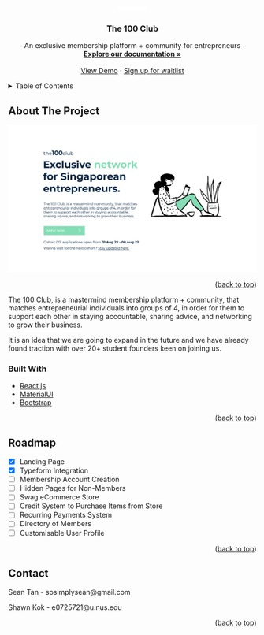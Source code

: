 <div id="top"></div>

<!-- PROJECT SHIELDS -->
<!--
*** I'm using markdown "reference style" links for readability.
*** Reference links are enclosed in brackets [ ] instead of parentheses ( ).
*** See the bottom of this document for the declaration of the reference variables
*** for contributors-url, forks-url, etc. This is an optional, concise syntax you may use.
*** https://www.markdownguide.org/basic-syntax/#reference-style-links
-->

<!-- PROJECT LOGO -->
<br />
<div align="center">
  <a href="https://the100club.netlify.app/">
    <img src="./src/assets/TempLogo.png" alt="Logo" width="60" height="auto">
  </a>

<h3 align="center">The 100 Club</h3>

  <p align="center">
    An exclusive membership platform + community for entrepreneurs
    <br />
    <a href="https://sosimplysean.github.io/the100club/"><strong>Explore our documentation »</strong></a>
    <br />
    <br />
    <a href="https://the100club.netlify.app/">View Demo</a>
    ·
    <a href="https://4x6toyulyzs.typeform.com/to/Ad0SWlc0">Sign up for waitlist</a>
    <!-- ·
    <a href="https://github.com/github_username/repo_name/issues">Request Feature</a> -->
  </p>
</div>

<!-- TABLE OF CONTENTS -->
<details>
  <summary>Table of Contents</summary>
  <ol>
    <li>
      <a href="#about-the-project">About The Project</a>
      <ul>
        <li><a href="#built-with">Built With</a></li>
      </ul>
    </li>
    <li><a href="#roadmap">Roadmap</a></li>
    <li><a href="#contact">Contact</a></li>
  </ol>
</details>

<!-- ABOUT THE PROJECT -->

## About The Project

[![Product Name Screen Shot][product-screenshot]](https://the100club.netlify.app/)

<p align="right">(<a href="#top">back to top</a>)</p>
<p>The 100 Club, is a mastermind membership platform + community, that matches entrepreneurial individuals into groups of 4, in order for them to support each other in staying accountable, sharing advice, and networking to grow their business.</p>

<p>It is an idea that we are going to expand in the future and we have already found traction with over 20+ student founders keen on joining us. </p>

### Built With

- [React.js](https://reactjs.org/)
- [MaterialUI](https://mui.com/)
- [Bootstrap](https://getbootstrap.com)

<p align="right">(<a href="#top">back to top</a>)</p>

<!-- ROADMAP -->

## Roadmap

- [x] Landing Page
- [x] Typeform Integration
- [ ] Membership Account Creation
- [ ] Hidden Pages for Non-Members
- [ ] Swag eCommerce Store
- [ ] Credit System to Purchase Items from Store
- [ ] Recurring Payments System
- [ ] Directory of Members
- [ ] Customisable User Profile

<p align="right">(<a href="#top">back to top</a>)</p>

<!-- CONTACT -->

## Contact

<p>Sean Tan - sosimplysean@gmail.com</p>
<p>Shawn Kok - e0725721@u.nus.edu</p>

<p align="right">(<a href="#top">back to top</a>)</p>

<!-- ACKNOWLEDGMENTS -->

<!-- ## Acknowledgments

- []()
- []()
- []()

<p align="right">(<a href="#top">back to top</a>)</p>

<!-- MARKDOWN LINKS & IMAGES -->
<!-- https://www.markdownguide.org/basic-syntax/#reference-style-links -->

<!-- [contributors-shield]: https://img.shields.io/github/contributors/github_username/repo_name.svg?style=for-the-badge
[contributors-url]: https://github.com/github_username/repo_name/graphs/contributors
[forks-shield]: https://img.shields.io/github/forks/github_username/repo_name.svg?style=for-the-badge
[forks-url]: https://github.com/github_username/repo_name/network/members
[stars-shield]: https://img.shields.io/github/stars/github_username/repo_name.svg?style=for-the-badge
[stars-url]: https://github.com/github_username/repo_name/stargazers
[issues-shield]: https://img.shields.io/github/issues/github_username/repo_name.svg?style=for-the-badge
[issues-url]: https://github.com/github_username/repo_name/issues
[license-shield]: https://img.shields.io/github/license/github_username/repo_name.svg?style=for-the-badge
[license-url]: https://github.com/github_username/repo_name/blob/master/LICENSE.txt
[linkedin-shield]: https://img.shields.io/badge/-LinkedIn-black.svg?style=for-the-badge&logo=linkedin&colorB=555
[linkedin-url]: https://linkedin.com/in/linkedin_username-->

[product-screenshot]: ./src/assets/ReadmeScreenshot.png
